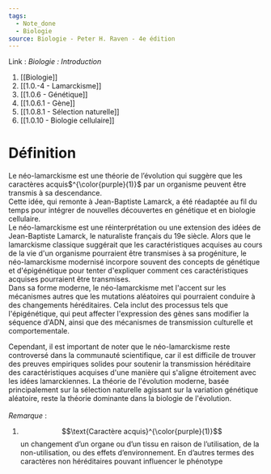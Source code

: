 ```yaml
---
tags:
  - Note_done
  - Biologie
source: Biologie - Peter H. Raven - 4e édition
---
```


Link :
_Biologie : Introduction_
1. [[Biologie]]
2. [[1.0.-4 - Lamarckisme]]
3. [[1.0.6 - Génétique]]
4. [[1.0.6.1 - Gène]]
5. [[1.0.8.1 - Sélection naturelle]]
6. [[1.0.10 - Biologie cellulaire]]

# Définition
Le néo-lamarckisme est une théorie de l’évolution qui suggère que les caractères acquis$^{\color{purple}(1)}$ par un organisme peuvent être transmis à sa descendance. 
\
Cette idée, qui remonte à Jean-Baptiste Lamarck, a été réadaptée au fil du temps pour intégrer de nouvelles découvertes en génétique et en biologie cellulaire. 
\
Le néo-lamarckisme est une réinterprétation ou une extension des idées de Jean-Baptiste Lamarck, le naturaliste français du 19e siècle. Alors que le lamarckisme classique suggérait que les caractéristiques acquises au cours de la vie d'un organisme pourraient être transmises à sa progéniture, le néo-lamarckisme modernisé incorpore souvent des concepts de génétique et d'épigénétique pour tenter d'expliquer comment ces caractéristiques acquises pourraient être transmises.
\
Dans sa forme moderne, le néo-lamarckisme met l'accent sur les mécanismes autres que les mutations aléatoires qui pourraient conduire à des changements héréditaires. Cela inclut des processus tels que l'épigénétique, qui peut affecter l'expression des gènes sans modifier la séquence d'ADN, ainsi que des mécanismes de transmission culturelle et comportementale.

Cependant, il est important de noter que le néo-lamarckisme reste controversé dans la communauté scientifique, car il est difficile de trouver des preuves empiriques solides pour soutenir la transmission héréditaire des caractéristiques acquises d'une manière qui s'aligne étroitement avec les idées lamarckiennes. La théorie de l'évolution moderne, basée principalement sur la sélection naturelle agissant sur la variation génétique aléatoire, reste la théorie dominante dans la biologie de l'évolution.
\
\
_Remarque_ :
1. $$\text{Caractère acquis}^{\color{purple}(1)}$$  un changement d’un organe ou d’un tissu en raison de l’utilisation, de la non-utilisation, ou des effets d’environnement. En d’autres termes des caractères non héréditaires pouvant influencer le phénotype
